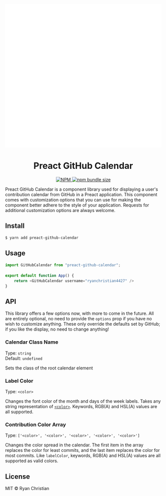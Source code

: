 <div align="center">
  <img src="https://github.com/ryanchristian4427/preact-github-calendar/blob/master/media/carbon.svg?raw=true" alt="Preact GitHub Calendar" width="600" />
</div>

<h1 align="center">Preact GitHub Calendar</h1>

<div align="center">
    <a href="https://bundlephobia.com/result?p=preact-github-calendar">
        <img alt="NPM" src="https://img.shields.io/npm/l/preact-github-calendar?color=brightgreen">
    </a>
    <a href="https://bundlephobia.com/result?p=preact-github-calendar">
        <img alt="npm bundle size" src="https://img.shields.io/bundlephobia/minzip/preact-github-calendar">
    </a>
</div>

Preact GitHub Calendar is a component library used for displaying a user's contribution calendar from GitHub in a Preact application. This component comes with customization options that you can use for making the component better adhere to the style of your application. Requests for additional customization options are always welcome. 

## Install

```
$ yarn add preact-github-calendar
```

## Usage

```js
import GitHubCalendar from "preact-github-calendar";

export default function App() {
    return <GitHubCalendar username="ryanchristian4427" />
}
```

## API

This library offers a few options now, with more to come in the future. All are entirely optional, no need to provide the `options` prop if you have no wish to customize anything. These only override the defaults set by GitHub; if you like the display, no need to change anything!

### Calendar Class Name
Type: `string`<br/>
Default: `undefined`

Sets the class of the root calendar element

### Label Color
Type: `<color>`

Changes the font color of the month and days of the week labels. Takes any string representation of [`<color>`](https://developer.mozilla.org/en-US/docs/Web/CSS/color_value). Keywords, RGB(A) and HSL(A) values are all supported.

### Contribution Color Array
Type: `['<color>', '<color>', '<color>', '<color>', '<color>']`

Changes the color spread in the calendar. The first item in the array replaces the color for least commits, and the last item replaces the color for most commits. Like `labelColor`, keywords, RGB(A) and HSL(A) values are all supported as valid colors.

## License

MIT © Ryan Christian

